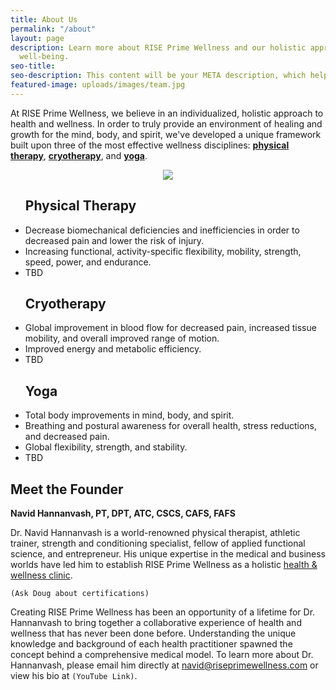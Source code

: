 ```yaml
---
title: About Us
permalink: "/about"
layout: page
description: Learn more about RISE Prime Wellness and our holistic approach to physical
  well-being.
seo-title: 
seo-description: This content will be your META description, which helps with SEO.
featured-image: uploads/images/team.jpg
---
```


At RISE Prime Wellness, we believe in an individualized, holistic approach to health and wellness. In order to truly provide an environment of healing and growth for the mind, body, and spirit, we've developed a unique framework built upon three of the most effective wellness disciplines: [**physical therapy**](/physical-therapy), [**cryotherapy**](/cryotherapy), and [**yoga**](/yoga).

<div style="text-align:center;">
  <img src="{{ site.url }}/uploads/images/prime-wellness-diagram.png" id="diagram-img">
</div>

<section id="flex-section">
  <ul class="about-us-list">
    <h2>Physical Therapy</h2>
    <li>Decrease biomechanical deficiencies and inefficiencies in order to decreased pain and lower the risk of injury.</li>
    <li>Increasing functional, activity-specific flexibility, mobility, strength, speed, power, and endurance.</li>
    <li>TBD</li>
  </ul>
  <ul class="about-us-list">
    <h2>Cryotherapy</h2>
    <li>Global improvement in blood flow for decreased pain, increased tissue mobility, and overall improved range of motion.</li>
    <li>Improved energy and metabolic efficiency.</li>
    <li>TBD</li>
  </ul>
  <ul class="about-us-list">
    <h2>Yoga</h2>
    <li>Total body improvements in mind, body, and spirit.</li>
    <li>Breathing and postural awareness for overall health, stress reductions, and decreased pain.</li>
    <li>Global flexibility, strength, and stability.</li>
    <li>TBD</li>
  </ul>
</section>

## Meet the Founder

**Navid Hannanvash, PT, DPT, ATC, CSCS, CAFS, FAFS**

Dr. Navid Hannanvash is a world-renowned physical therapist, athletic trainer, strength and conditioning specialist, fellow of applied functional science, and entrepreneur. His unique expertise in the medical and business worlds have led him to establish RISE Prime Wellness as a holistic [health & wellness clinic](/).

`(Ask Doug about certifications)`

Creating RISE Prime Wellness has been an opportunity of a lifetime for Dr. Hannanvash to bring together a collaborative experience of health and wellness that has never been done before. Understanding the unique knowledge and background of each health practitioner spawned the concept behind a comprehensive medical model. To learn more about Dr. Hannanvash, please email him directly at [navid@riseprimewellness.com](mailto:navid@riseprimewellness.com) or view his bio at `(YouTube Link)`.
